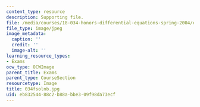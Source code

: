 ```yaml
---
content_type: resource
description: Supporting file.
file: /media/courses/18-034-honors-differential-equations-spring-2004/eb83254488c2b88abbe309f98da73ecf_034fsolnb.jpg
file_type: image/jpeg
image_metadata:
  caption: ''
  credit: ''
  image-alt: ''
learning_resource_types:
- Exams
ocw_type: OCWImage
parent_title: Exams
parent_type: CourseSection
resourcetype: Image
title: 034fsolnb.jpg
uid: eb832544-88c2-b88a-bbe3-09f98da73ecf
---
```

